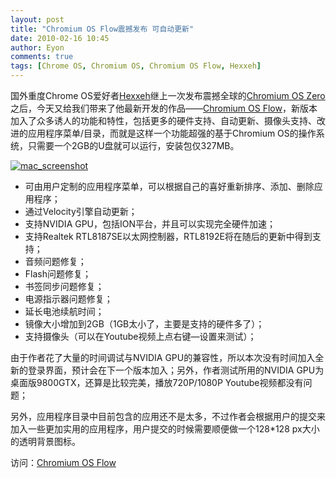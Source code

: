 ```yaml
---
layout: post
title: "Chromium OS Flow震撼发布 可自动更新"
date: 2010-02-16 10:45
author: Eyon
comments: true
tags: [Chrome OS, Chromium OS, Chromium OS Flow, Hexxeh]
---
```

国外重度Chrome OS爱好者[Hexxeh](http://www.chromi.org/?s=hexxeh)继上一次发布震撼全球的[Chromium OS Zero](http://www.chromi.org/archives/2736)之后，今天又给我们带来了他最新开发的作品——[Chromium OS Flow](http://chromeos.hexxeh.net/)，新版本加入了众多诱人的功能和特性，包括更多的硬件支持、自动更新、摄像头支持、改进的应用程序菜单/目录，而就是这样一个功能超强的基于Chromium OS的操作系统，只需要一个2GB的U盘就可以运行，安装包仅327MB。

<a href="http://img.chromi.org/2010/02/mac_screenshot.png">![](http://img.chromi.org/2010/02/mac_screenshot-550x275.png "mac_screenshot")</a>



*   可由用户定制的应用程序菜单，可以根据自己的喜好重新排序、添加、删除应用程序；
*   通过Velocity引擎自动更新；
*   支持NVIDIA GPU，包括ION平台，并且可以实现完全硬件加速；
*   支持Realtek RTL8187SE以太网控制器，RTL8192E将在随后的更新中得到支持；
*   音频问题修复；
*   Flash问题修复；
*   书签同步问题修复；
*   电源指示器问题修复；
*   延长电池续航时间；
*   镜像大小增加到2GB（1GB太小了，主要是支持的硬件多了）；
*   支持摄像头（可以在Youtube视频上点右键—设置来测试）；

由于作者花了大量的时间调试与NVIDIA GPU的兼容性，所以本次没有时间加入全新的登录界面，预计会在下一个版本加入；另外，作者测试所用的NVIDIA GPU为桌面版9800GTX，还算是比较完美，播放720P/1080P Youtube视频都没有问题；

另外，应用程序目录中目前包含的应用还不是太多，不过作者会根据用户的提交来加入一些更加实用的应用程序，用户提交的时候需要顺便做一个128*128 px大小的透明背景图标。

访问：[Chromium OS Flow](http://chromeos.hexxeh.net/)
